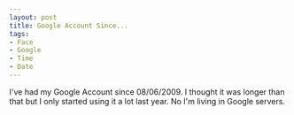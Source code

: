 ```yaml
---
layout: post
title: Google Account Since...
tags:
- Face
- Google
- Time
- Date
---
```

I've had my Google Account since 08/06/2009. I thought it was longer than that but I only started using it a lot last year. No I'm living in Google servers.